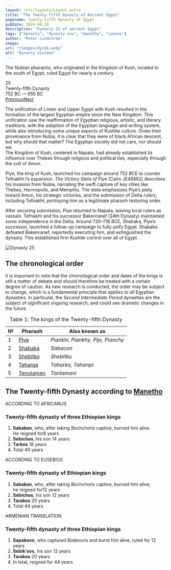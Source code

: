 ```yaml
---
layout: /src/layouts/Layout.astro
title: "The Twenty-fifth Dynasty of Ancient Egypt"
pagename: Twenty-fifth Dynasty of Egypt
pubDate: 2024-08-28
description: "Dynasty 25 of ancient Egypt"
tags: ["dynasty", "dynasty xxv", "manetho", "canons"]
author: "Peter Lundström"
image:
url: "/images/dyn16.webp"
alt: "Dynasty Sixteen"
---
```


<p class="lead">
The Nubian pharaohs, who originated in the Kingdom of Kush, located to the south of Egypt, ruled Egypt for nearly a century.
</p>
<div class="dynruta float-right ml-4 mb-3 mt-4">
	<div class="flex flex-col justify-center items-center [text-shadow:_0_1px_0_rgb(255_255_255_/_20%)]">
		<div class="text-9xl font-bold [text-shadow:_0_1px_0_rgb(255_255_255_/_40%)]">25</div>
		<div>Twenty-fifth Dynasty</div>
		<div>752 BC &mdash; 655 BC</div>
		<div class="w-full flex justify-between"><a href="/dynasty/24">Previous</a><a href="/dynasty/26">Next</a></div>
	</div>
</div>
<p>
The unification of Lower and Upper Egypt with Kush resulted in the formation of the largest Egyptian empire since the New Kingdom. This unification saw the reaffirmation of Egyptian religious, artistic, and literary traditions, with the adoption of the Egyptian language and writing system, while also introducing some unique aspects of Kushite culture. Given their provenance from Nubia, it is clear that they were of black African descent, but why should that matter? The Egyptian society did not care, nor should we.<br />The Kingdom of Kush, centered in Napata, had already established its influence over Thebes through religious and political ties, especially through the cult of Amun. 
</p>
<p>Piye, the king of Kush, launched his campaign around 752 BCE to counter Tefnakht I’s expansion. <i>The Victory Stela of Piye</i> (Cairo JE48862) describes his invasion from Nubia, narrating the swift capture of key cities like Thebes, Hermopolis, and Memphis. The stela emphasizes Piye’s piety toward Amun, his strategic victories, and the submission of Delta rulers, including Tefnakht, portraying him as a legitimate pharaoh restoring order.
</p>
<p>After securing submission, Piye returned to Napata, leaving local rulers as vassals. Tefnakht and his successor Bakenranef (24th Dynasty) maintained some independence in the Delta. Around 720–716 BCE, Shabaka, Piye’s successor, launched a follow-up campaign to fully unify Egypt. Shabaka defeated Bakenranef, reportedly executing him, and extinguished the dynasty. This established firm Kushite control over all of Egypt.</p>

<img class="w-full rounded-sm sm:rounded-xl my-10" src="/images/dyn25.webp" alt="Dynasty 25">
<h2>The chronological order</h2>
<p>
It is important to note that the chronological order and dates of the kings is still a matter of debate and should therefore be treated with a certain degree of caution. As new research is conducted, the order may be subject to change, which is a fundamental principle that <i>applies to all</i> Egyptian dynasties. In particular, the <i>Second Intermediate Period</i> dynasties are the subject of significant ongoing research, and could see dramatic changes in the future.
</p>

<table>
	<caption class="py-2 text-sm">Table 1: The kings of the Twenty-fifth Dynasty</caption>
	<thead>
		<tr>
			<th scope="col" class="w-5 text-center">№</th>
			<th scope="col" class="pl-3">Pharaoh</th>
			<th scope="col" class="pl-3">Also known as</th>
		</tr>
	</thead>
	<tbody>
<tr><td>1</td><td><a href="/pharaohs/Piye">Piye</a></td><td><em>Piankhi, Piankhy, Pije, Pianchy</em></td></tr>
<tr><td>2</td><td><a href="/pharaohs/Shabaka">Shabaka</a></td><td><em>Sabacon</em></td></tr>
<tr><td>3</td><td><a href="/pharaohs/Shebitko">Shebitko</a></td><td><em>Shebitku</em></td></tr>
<tr><td>4</td><td><a href="/pharaohs/Taharqa">Taharqa</a></td><td><em>Taharka, Taharqo</em></td></tr>
<tr><td>5</td><td><a href="/pharaohs/Tenutamen">Tenutamen</a></td><td><em>Tantamani</em></td></tr>
	</tbody>
</table>

<h2 class="my-10 pb-6 text-wrap">The Twenty-fifth Dynasty according to <a href="/authors">Manetho</a></h2>
<div class="dynasty">
	<div class="w-full">
		<div class="according">ACCORDING TO AFRICANUS</div>
		<h3>Twenty-fifth dynasty of three Ethiopian kings</h3>
		<ol class="farao">
			<li>
				<b>Sabakon</b>, who, after taking Bochchoris captive, burned him alive.<br />He reigned for<span class="y">8 years</span>
			</li>
			<li><b>Sebichos</b>, his son <span class="y">14 years</span></li>
			<li><b>Tarkos</b> <span class="y">18 years</span></li>
			<li class="total">Total <span class="y">40 years</span></li>
		</ol>
	</div>
	<div class="w-full">
		<div class="according">ACCORDING TO EUSEBIOS</div>
		<h3>Twenty-fifth dynasty of Ethiopian kings</h3>
		<ol class="farao">
			<li>
				<b>Sabakon</b>, who, after taking Bochchoris captive, burned him alive;<br />he reigned for<span class="y">12 years</span>
			</li>
			<li><b>Sebichos</b>, his son <span class="y">12 years</span></li>
			<li><b>Tarakos</b> <span class="y">20 years</span></li>
			<li class="total">Total <span class="y">44 years</span></li>
		</ol>
	</div>
	<div class="w-full">
		<div class="according">ARMENIAN TRANSLATION</div>
		<h3>Twenty-fifth dynasty of three Ethiopian kings</h3>
		<ol class="farao">
			<li>
				<b lang="xcl">Sapakovn</b>, who captured Bokkovris and burnt him alive, ruled for <span class="y">12 years</span>
			</li>
			<li><b lang="xcl">Sebikʻovs</b>, his son <span class="y">12 years</span></li>
			<li><b lang="xcl">Tarakos</b> <span class="y">20 years</span></li>
			<li class="total">In total, reigned for <span class="y">44 years</span></li>
		</ol>
	</div>
</div>
